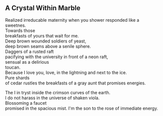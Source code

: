 A Crystal Within Marble
-----------------------
Realized irreducable maternity when you shower responded like a sweetnes.  
Towards those  
breakfasts of yours that wait for me.  
Deep brown wounded soldiers of yeast,  
deep brown seams above a senile sphere.  
Daggers of a rusted raft  
pacifying with the university in front of a neon raft,  
sensual as a delirious  
toucan.  
Because I love you, love, in the lightning and next to the ice.  
Pure shards  
of cedar rustles the breakfasts of a gray aunt that promises energies.  
  
The I in tryst inside the crimson curves of the earth.  
I do not harass in the universe of shaken viola.  
Blossoming a faucet  
promised in the spacious mist. I'm the son to the rose of immediate energy.  
